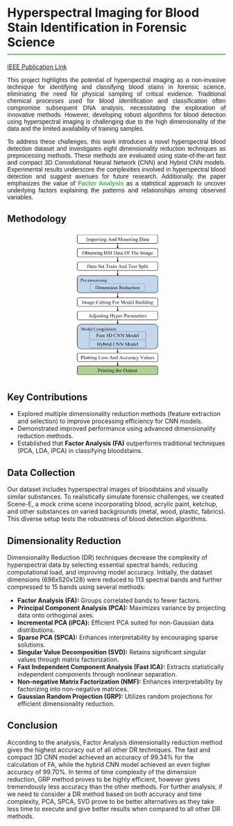 
<h1 style="border-bottom: 2px solid #4CAF50; padding-bottom: 10px;">
  Hyperspectral Imaging for Blood Stain Identification in Forensic Science
</h1>

<a href="https://ieeexplore.ieee.org/abstract/document/10493757" target="_blank"> IEEE Publication Link</a>
<br>

<p style="text-align: justify; font-family: Arial, sans-serif;">
  This project highlights the potential of hyperspectral imaging as a non-invasive technique for identifying and classifying blood stains in forensic science, eliminating the need for physical sampling of critical evidence. Traditional chemical processes used for blood identification and classification often compromise subsequent DNA analysis, necessitating the exploration of innovative methods. However, developing robust algorithms for blood detection using hyperspectral imaging is challenging due to the high dimensionality of the data and the limited availability of training samples.
</p>

<p style="text-align: justify; font-family: Arial, sans-serif;">
  To address these challenges, this work introduces a novel hyperspectral blood detection dataset and investigates eight dimensionality reduction techniques as preprocessing methods. These methods are evaluated using state-of-the-art fast and compact 3D Convolutional Neural Network (CNN) and Hybrid CNN models. Experimental results underscore the complexities involved in hyperspectral blood detection and suggest avenues for future research. Additionally, the paper emphasizes the value of <strong style="color: #4CAF50;">Factor Analysis</strong> as a statistical approach to uncover underlying factors explaining the patterns and relationships among observed variables.
</p>

<h2> Methodology </h2>
  
<div align="center"> 
  <img width="200" src="https://raw.githubusercontent.com/sreenijakurra/Hyperspectral-Blood-Stain-Image-Classification/main/HSI img1.png" />
</div>




<h2>Key Contributions</h2>
<ul>
    <li>Explored multiple dimensionality reduction methods (feature extraction and selection) to improve processing efficiency for CNN models.</li>
    <li>Demonstrated improved performance using advanced dimensionality reduction methods.</li>
    <li>Established that <strong>Factor Analysis (FA)</strong> outperforms traditional techniques (PCA, LDA, iPCA) in classifying bloodstains.</li>
</ul>

<h2>Data Collection</h2>
<p>
Our dataset includes hyperspectral images of bloodstains and visually similar substances. To realistically simulate forensic challenges, we created Scene-E, a mock crime scene incorporating blood, acrylic paint, ketchup, and other substances on varied backgrounds (metal, wood, plastic, fabrics). This diverse setup tests the robustness of blood detection algorithms.
</p>

<h2>Dimensionality Reduction</h2>
<p>
Dimensionality Reduction (DR) techniques decrease the complexity of hyperspectral data by selecting essential spectral bands, reducing computational load, and improving model accuracy. Initially, the dataset dimensions (696x520x128) were reduced to 113 spectral bands and further compressed to 15 bands using several methods:
</p>

<ul>
    <li><strong>Factor Analysis (FA):</strong> Groups correlated bands to fewer factors.</li>
    <li><strong>Principal Component Analysis (PCA):</strong> Maximizes variance by projecting data onto orthogonal axes.</li>
    <li><strong>Incremental PCA (iPCA):</strong> Efficient PCA suited for non-Gaussian data distributions.</li>
    <li><strong>Sparse PCA (SPCA):</strong> Enhances interpretability by encouraging sparse solutions.</li>
    <li><strong>Singular Value Decomposition (SVD):</strong> Retains significant singular values through matrix factorization.</li>
    <li><strong>Fast Independent Component Analysis (Fast ICA):</strong> Extracts statistically independent components through nonlinear separation.</li>
    <li><strong>Non-negative Matrix Factorization (NMF):</strong> Enhances interpretability by factorizing into non-negative matrices.</li>
    <li><strong>Gaussian Random Projection (GRP):</strong> Utilizes random projections for efficient dimensionality reduction.</li>
</ul>

</body>
</html>

<h2>Conclusion</h2>
<p>
According to the analysis, Factor Analysis dimensionality reduction method gives the highest accuracy out of all other DR techniques. The fast and compact 3D CNN model achieved an accuracy of 99.34% for the calculation of FA, while the hybrid CNN model achieved an even higher accuracy of 99.70%. In terms of time complexity of the dimension reduction, GRP method proves to be highly efficient, however gives tremendously less accuracy than the other methods. For further analysis, if we need to consider a DR method based on both accuracy and time complexity, PCA, SPCA, SVD prove to be better alternatives as they take less time to execute and give better results when compared to all other DR methods.
</p>
